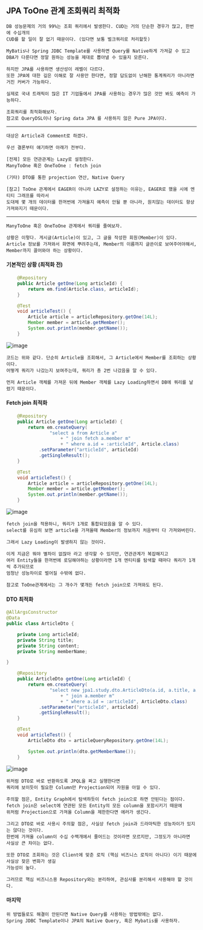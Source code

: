 ## JPA ToOne 관계 조회쿼리 최적화 

    DB 성능문제의 거의 99%는 조회 쿼리에서 발생한다. CUD는 거의 단순한 경우가 많고, 한번에 수십개의
    CUD를 할 일이 잘 없기 때문이다. (있다면 보통 벌크쿼리로 처리할듯)

    MyBatis나 Spring JDBC Template를 사용하면 Query를 Native하게 가져갈 수 있고
    DBA가 다룬다면 정말 원하는 성능을 제대로 뽑아낼 수 있을지 모른다.
    
    하지만 JPA를 사용하면 생산성이 레벨이 다르다.
    또한 JPA에 대한 깊은 이해로 잘 사용만 한다면, 정말 답도없이 난해한 통계쿼리가 아니라면 거진 커버가 가능하다.

    실제로 국내 트래픽이 많은 IT 기업들에서 JPA를 사용하는 경우가 많은 것만 봐도 예측이 가능하다.

    조회쿼리를 최적화해보자.
    참고로 QueryDSL이나 Spring data JPA 를 사용하지 않은 Pure JPA이다.

---

    대상은 Article과 Comment로 하겠다.

    우선 결론부터 얘기하면 아래가 전부다.

    [전제] 모든 연관관계는 Lazy로 설정한다.
    ManyToOne 혹은 OneToOne : fetch join

    (기타) DTO를 통한 projection 연산, Native Query

    [참고] ToOne 관계에서 EAGER이 아니라 LAZY로 설정하는 이유는, EAGER로 했을 시에 엔티티 그래프를 따라서
    도대체 몇 개의 데이터를 한꺼번에 가져올지 예측이 안될 뿐 아니라, 원치않는 데이터도 항상 가져와지기 때문이다.

---

    ManyToOne 혹은 OneToOne 관계에서 쿼리를 줄여보자.

    상황은 이렇다. 게시글(Article)이 있고, 그 글을 작성한 회원(Member)이 있다.
    Article 정보를 가져와서 화면에 뿌려주는데, Member의 이름까지 글쓴이로 보여주어야해서, Member까지 끌어와야 하는 상황이다.

#### 기본적인 상황 (최적화 전)

```java
    @Repository
    public Article getOne(Long articleId) {
        return em.find(Article.class, articleId);
    }

    @Test
    void articleTest() {
        Article article = articleRepository.getOne(14L);
        Member member = article.getMember();
        System.out.println(member.getName());
    }
```

![image](https://user-images.githubusercontent.com/19279163/132690325-1d811512-cacb-4c4a-b822-57816893b5c1.png)

    코드는 위와 같다. 단순히 Article을 조회해서, 그 Article에서 Member를 조회하는 상황이다.
    어떻게 쿼리가 나갔는지 보여주는데, 쿼리가 총 2번 나갔음을 알 수 있다.

    먼저 Article 객체를 가져온 뒤에 Member 객체를 Lazy Loading하면서 DB에 쿼리를 날렸기 때문이다.
    
#### Fetch join 최적화

```java
    @Repository
    public Article getOne(Long articleId) {
        return em.createQuery(
                "select a from Article a"
                    + " join fetch a.member m"
                    + " where a.id = :articleId", Article.class)
            .setParameter("articleId", articleId)
            .getSingleResult();
    }

    @Test
    void articleTest() {
        Article article = articleRepository.getOne(14L);
        Member member = article.getMember();
        System.out.println(member.getName());
    }
```

![image](https://user-images.githubusercontent.com/19279163/132692708-f201d485-3c10-4754-b453-b52e663ffe8e.png)

    fetch join을 적용하니, 쿼리가 1개로 통합되었음을 알 수 있다.
    select를 유심히 보면 article을 가져올때 Member의 정보까지 처음부터 다 가져와버린다.

    그래서 Lazy Loading이 발생하지 않는 것이다.

    이게 지금은 뭐야 별차이 없잖아 라고 생각할 수 있지만, 연관관계가 복잡해지고
    여러 Entity들을 한꺼번에 로딩해야하는 상황이라면 1개 엔티티를 탐색할 때마다 쿼리가 1개씩 추가되므로
    엄청난 성능차이로 벌어질 수밖에 없다.

    참고로 ToOne관계에서는 그 개수가 몇개든 fetch join으로 가져와도 된다.


#### DTO 최적화

```java
@AllArgsConstructor
@Data
public class ArticleDto {

    private Long articleId;
    private String title;
    private String content;
    private String memberName;

}

    @Repository
    public ArticleDto getOne(Long articleId) {
        return em.createQuery(
                "select new jpa1.study.dto.ArticleDto(a.id, a.title, a.content, m.name) from Article a"
                    + " join a.member m"
                    + " where a.id = :articleId", ArticleDto.class)
            .setParameter("articleId", articleId)
            .getSingleResult();
    }

    @Test
    void articleTest() {
        ArticleDto dto = articleQueryRepository.getOne(14L);

        System.out.println(dto.getMemberName());
    }
```

![image](https://user-images.githubusercontent.com/19279163/132694216-c19c3080-c6ac-4ae1-9a37-a909f04c5cc5.png)

    위처럼 DTO로 바로 반환하도록 JPQL을 짜고 실행한다면
    쿼리에 보이듯이 필요한 Column만 Projection되어 자원을 아낄 수 있다.

    주의할 점은, Entity Graph에서 탐색하듯이 fetch join으로 하면 안된다는 점이다.
    fetch join은 select에 연관된 모든 Entity의 모든 column을 포함시키기 때문에 
    위처럼 Projection으로 가져올 Column을 제한한다면 에러가 생긴다.

    그리고 DTO로 바로 사용시 주의할 점은, 사실상 fetch join과 드라마틱한 성능차이가 있지는 않다는 것이다.
    한번에 가져올 column이 수십 수백개에서 줄어드는 것이라면 모르지만, 그정도가 아니라면 사실상 큰 차이는 없다.

    또한 DTO로 조회하는 것은 Client에 맞춘 로직 (핵심 비즈니스 로직이 아니다) 이기 때문에 사실상 잦은 변화가 생길
    가능성이 높다.

    그러므로 핵심 비즈니스용 Repository와는 분리하여, 관심사를 분리해서 사용해야 할 것이다.


#### 마지막

    위 방법들로도 해결이 안된다면 Native Query를 사용하는 방법밖에는 없다.
    Spring JDBC Template이나 JPA의 Native Query, 혹은 Mybatis를 사용하자.